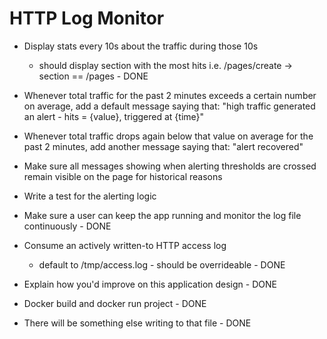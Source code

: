 HTTP Log Monitor
==================



* Display stats every 10s about the traffic during those 10s
    * should display section with the most hits
        i.e. /pages/create -> section == /pages - DONE

* Whenever total traffic for the past 2 minutes exceeds a certain number on average, add a default message saying that:
     "high traffic generated an alert - hits = {value}, triggered at {time}"
* Whenever total traffic drops again below that value on average for the past 2 minutes, add another message saying that:
    "alert recovered"

* Make sure all messages showing when alerting thresholds are crossed remain visible on the page for historical reasons
* Write a test for the alerting logic

* Make sure a user can keep the app running and monitor the log file continuously - DONE
* Consume an actively written-to HTTP access log
    * default to /tmp/access.log - should be overrideable - DONE
* Explain how you'd improve on this application design - DONE
* Docker build and docker run project - DONE
* There will be something else writing to that file - DONE